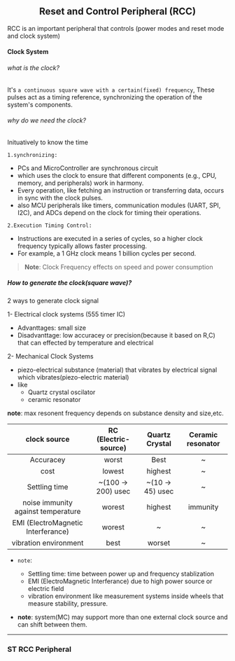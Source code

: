 <h2 align = "center">Reset and Control Peripheral (RCC)</h2>
RCC is an important peripheral that controls (power modes and reset mode and clock system)

#### Clock System

###### what is the clock?

It's `a continuous square wave with a certain(fixed) frequency`,
These pulses act as a timing reference, synchronizing the operation of the system's components.

###### why do we need the clock?

Inituatively to know the time

`1.synchronizing:`

- PCs and MicroController are synchronous circuit
- which uses the clock to ensure that different components (e.g., CPU, memory, and peripherals) work in harmony.
- Every operation, like fetching an instruction or transferring data, occurs in sync with the clock pulses.
- also MCU peripherals like timers, communication modules (UART, SPI, I2C), and ADCs depend on the clock for timing their operations.

`2.Execution Timing Control:`

- Instructions are executed in a series of cycles, so a higher clock frequency typically allows faster processing.
- For example, a 1 GHz clock means 1 billion cycles per second.

> **Note**: Clock Frequency effects on speed and power consumption

##### How to generate the clock(square wave)?

2 ways to generate clock signal

1- Electrical clock systems (555 timer IC)

- Advanttages: small size
- Disadvanttage: low accuracey or precision(because it based on R,C) that can effected by temperature and electrical

2- Mechanical Clock Systems

- piezo-electrical substance (material) that vibrates by electrical signal which vibrates(piezo-electric material)
- like
  - Quartz crystal oscilator
  - ceramic resonator

**note**: max resonent frequency depends on substance density and size,etc.

|            clock source            | RC (Electric-source) |  Quartz Crystal  | Ceramic resonator |
| :--------------------------------: | :------------------: | :--------------: | :---------------: |
|             Accuracey              |        worst         |       Best       |         ~         |
|                cost                |        lowest        |     highest      |         ~         |
|           Settling time            |  ~(100 -> 200) usec  | ~(10 -> 45) usec |         ~         |
| noise immunity against temperature |        worest        |     highest      |     immunity      |
| EMI (ElectroMagnetic Interferance) |        worest        |        ~         |         ~         |
|       vibration environment        |         best         |      worset      |         ~         |

- `note`:

  - Settling time: time between power up and frequency stablization
  - EMI (ElectroMagnetic Interferance) due to high power source or electric field
  - vibration environment like measurement systems inside wheels that measure stability, pressure.

- **note**: system(MC) may support more than one external clock source and can shift between them.

---

### ST RCC Peripheral
